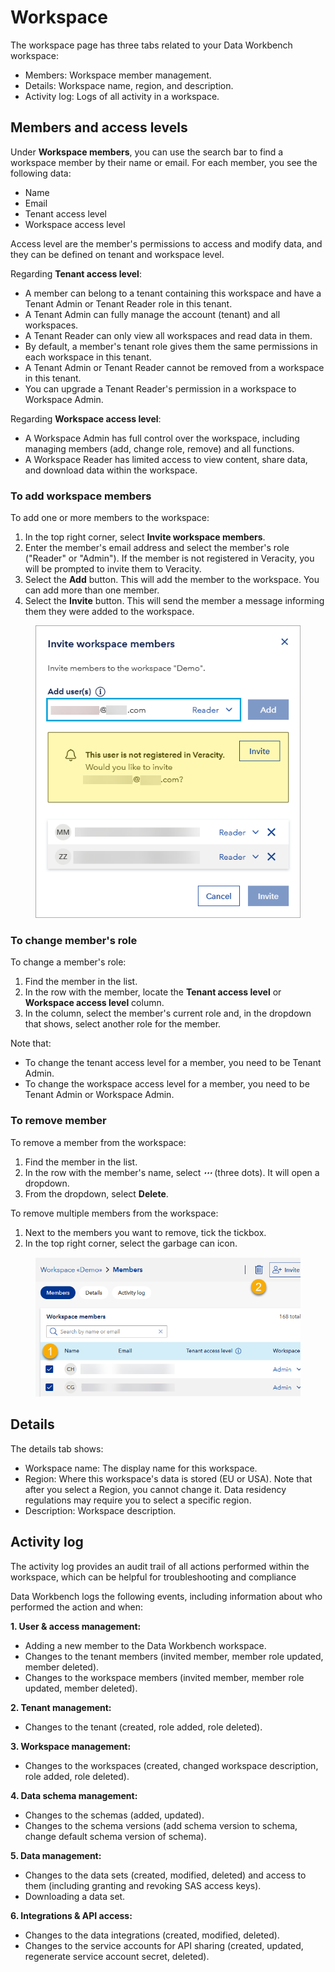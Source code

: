 ﻿---
author: Veracity
description: This is an overview of the workspace page in Data Workbench.
---
# Workspace
The workspace page has three tabs related to your Data Workbench workspace:
* Members: Workspace member management.
* Details: Workspace name, region, and description.
* Activity log: Logs of all activity in a workspace.

## Members and access levels
Under **Workspace members**, you can use the search bar to find a workspace member by their name or email.
For each member, you see the following data:
* Name
* Email
* Tenant access level
* Workspace access level

Access level are the member's permissions to access and modify data, and they can be defined on tenant and workspace level.

Regarding **Tenant access level**:
* A member can belong to a tenant containing this workspace and have a Tenant Admin or Tenant Reader role in this tenant.
* A Tenant Admin can fully manage the account (tenant) and all workspaces.
* A Tenant Reader can only view all workspaces and read data in them.
* By default, a member's tenant role gives them the same permissions in each workspace in this tenant.
* A Tenant Admin or Tenant Reader cannot be removed from a workspace in this tenant.
* You can upgrade a Tenant Reader's permission in a workspace to Workspace Admin.

Regarding **Workspace access level**:
* A Workspace Admin has full control over the workspace, including managing members (add, change role, remove) and all functions.
* A Workspace Reader has limited access to view content, share data, and download data within the workspace.

### To add workspace members
To add one or more members to the workspace:
1. In the top right corner, select **Invite workspace members**.
2. Enter the member's email address and select the member's role ("Reader" or "Admin").
If the member is not registered in Veracity, you will be prompted to invite them to Veracity.
3. Select the **Add** button. This will add the member to the workspace. You can add more than one member.
4. Select the **Invite** button. This will send the member a message informing them they were added to the workspace.

<figure>
	<img src="assets/invite.png"/>
</figure>

### To change member's role
To change a member's role:
1. Find the member in the list.
2. In the row with the member, locate the **Tenant access level** or **Workspace access level** column.
3. In the column, select the member's current role and, in the dropdown that shows, select another role for the member.

Note that:
* To change the tenant access level for a member, you need to be Tenant Admin.
* To change the workspace access level for a member, you need to be Tenant Admin or Workspace Admin.

### To remove member
To remove a member from the workspace:
1. Find the member in the list.
2. In the row with the member's name, select ***⋯*** (three dots). It will open a dropdown.
3. From the dropdown, select **Delete**.

To remove multiple members from the workspace:
1. Next to the members you want to remove, tick the tickbox.
1. In the top right corner, select the garbage can icon.

<figure>
	<img src="assets/removemany.png"/>
</figure>

## Details
The details tab shows:
* Workspace name: The display name for this workspace.
* Region: Where this workspace's data is stored (EU or USA). Note that after you select a Region, you cannot change it. Data residency regulations may require you to select a specific region.
* Description: Workspace description.

## Activity log
The activity log provides an audit trail of all actions performed within the workspace, which can be helpful for troubleshooting and compliance

Data Workbench logs the following events, including information about who performed the action and when:

**1. User & access management:**

*   Adding a new member to the Data Workbench workspace.
*   Changes to the tenant members (invited member, member role updated, member deleted).
*   Changes to the workspace members (invited member, member role updated, member deleted).

**2. Tenant management:**

*   Changes to the tenant (created, role added, role deleted).

**3. Workspace management:**

*   Changes to the workspaces (created, changed workspace description, role added, role deleted).

**4. Data schema management:**

*   Changes to the schemas (added, updated).
*   Changes to the schema versions (add schema version to schema, change default schema version of schema).

**5. Data management:**

*   Changes to the data sets (created, modified, deleted) and access to them (including granting and revoking SAS access keys).
*   Downloading a data set.

**6. Integrations & API access:**

*   Changes to the data integrations (created, modified, deleted).
*   Changes to the service accounts for API sharing (created, updated, regenerate service account secret, deleted).